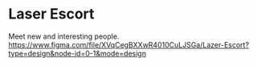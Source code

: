 # Laser Escort

Meet new and interesting people.
https://www.figma.com/file/XVqCegBXXwR4010CuLJSGa/Lazer-Escort?type=design&node-id=0-1&mode=design